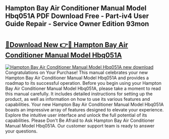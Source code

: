 ## Hampton Bay Air Conditioner Manual Model Hbq051A PDF Download Free - Part-iv4 User Guide Repair - Service Owner Edition 93mon

# <h2><a href="http://bc80357.oget.top/?id=Hampton+Bay+Air+Conditioner+Manual+Model+Hbq051A">🔗Download New 👉🔴 Hampton Bay Air Conditioner Manual Model Hbq051A</a></h2>

[![Hampton Bay Air Conditioner Manual Model Hbq051A new download](https://i.imgur.com/5g1atiW.png)](http://bc80357.oget.top/?id=Hampton+Bay+Air+Conditioner+Manual+Model+Hbq051A)
Congratulations on Your Purchase! This manual celebrates your new Hampton Bay Air Conditioner Manual Model Hbq051A and provides a roadmap to its successful operation. Before you begin using your Hampton Bay Air Conditioner Manual Model Hbq051A, please take a moment to read this manual carefully. It includes detailed instructions for setting up the product, as well as information on how to use its various features and capabilities. Your new Hampton Bay Air Conditioner Manual Model Hbq051A boasts an impressive array of features designed to elevate your experience. Explore the intuitive user interface and unlock the full potential of its capabilities. Please Don't Be Afraid to Ask Hampton Bay Air Conditioner Manual Model Hbq051A. Our customer support team is ready to answer your questions.
